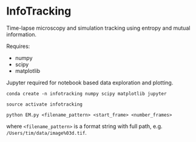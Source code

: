 # InfoTracking

Time-lapse microscopy and simulation tracking using entropy and mutual information.

Requires:
* numpy
* scipy
* matplotlib

Jupyter required for notebook based data exploration and plotting. 

`conda create -n infotracking numpy scipy matplotlib jupyter`

`source activate infotracking`

`python EM.py <filename_pattern> <start_frame> <number_frames>`

where `<filename_pattern>` is a format string with full path, e.g. `/Users/tim/data/image%03d.tif`.


